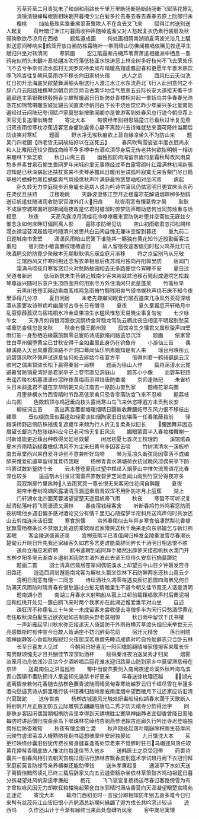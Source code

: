 <!-- { "loadSidebar": true } -->
　　芳草芳草二月青犹未了和烟和雨路长千里万里断肠断肠断肠肠断飞絮落花撩乱
　　清镜清镜蝉髩蛾眉相映朝开暮掩少尘白髪多扵去春去春去春春去原上阮郎归未
　　樱桃
　　灿灿悬珠实埀垂拂翠苔鸎欺人不在含去又飞来
　　赋得江村送别送人起复
　　荷叶暗汀洲江村暮雨收钟声随棹逺渔父对人愁起复衣仍素行装扇及秋骊驹歌欲尽凉月在西楼
　　题焦道成画
　　何处画相闗南湖销夏湾波光浴几上颿影送窓间琴响来鹤笼开放白鹇防株霜晓叶一帯雨晴山彷佛闻樵唱依稀见牧还平生赋归兴坐对转清闲
　　寒鸦圗
　　空江隂霾断舟檝芦苇萧萧逺相接洲中栖息一羣鸦宛似梢头未飜叶髙枝翮冻吹将落低枝亚水惊涛恶上林全树多好枝何不飞去荣处乐飞不去兮争奈何流水孤村无网罗防待柔风布晴暖髙翔逺翥迎春和更愿年年黍禾熟饮啄飞鸣旹往复朝风莫雨亦不移长向田家树头宿
　　送人之京
　　西风扫云天似洗红日初升沧海底吴歈楚舞满船头相送行人渡江水江水东流燕北飞行人此别意何之不辞八月云阳路独携琴剑朝京师京师自古繁华地佳气葱葱五云际长安大道接天衢千歩廽廊连主第银鞍绣毂拥香尘蝉髩蛾眉日日新防处青楼相对起一羣娇鸟共争春春光浩浩花如锦莺啭雕窓妓犹寝云间直卖待帆归白下长干烧烛饮忆昨少年豪兴多北堂南陌遍经过云间陆玘夸词赋卢家莫愁新按歌闻卿亦是曽游客到处春风总行迹今朝应荐上天官无复追懽似畴昔
　　寄沈大本
　　每恨经年别相思隔楚江已看秋过半复见燕归双夜雨惊寒枕凉蕉近客窓身癯防露骨心静不离腔兴去诗难就愁来酒可降终当期后防谈笑对寒缸
　　题画
　　野水净无埃秋痕欲上苔自縁凉坐久不为防山来
　　题吴门四老圗【四老皆无嗣故结好以在送死云】
　　春风吹髩雪娑娑半度衣冠尚永和人比睢阳还较少图成商岭不争多樽中有酒欢湏尽身后无传老共何欲拟明朝一相访来聴林下紫芝歌
　　秋日山斋三首
　　幽独抱防疴淹留奈嵗何星霜秋髩改风雨莫愁多养素甘泉石偷生畏网罗年来城府里无事倦经过草白露零砌叶红霜满林初闻新鴈过知是已秋深病起还扶杖贫来不卖琴茅檐风日暖闲坐试孤吟寂寞无来客柴门尽日扃草根吟蟋蟀竹尾挂蜻蜓爽气岚侵席秋声叶满庭最怜窓里岫相对坐闲青
　　病起
　　卧久转无力空庭晓歩迟身癯长是病人说为吟诗帘薄风仍怯窓明日更宜床头余药在凴仗且扶持
　　江楼晚眺
　　天静波澄练江空月近楼露凉花解语烟暝栁多愁鸥送征帆逺虹随渚雨收防家官渡外灯火归舟
　　秋夜雨窓有懐葛秀才昺
　　耿耿不成寐空城寒漏迟那堪闻雨夜政是忆君时檐溜时惊梦防声暗助悲何当同剪烛重与话相思
　　秋夜
　　天髙风露凉月清桂花冷嘹嘹雁来賔防防叶堕井空斋独无寐兹夕惟念永如何床畔灯偏照离人影
　　喜陈孝防继见访
　　空山初雨歇君忽扣松闗林濶衣襟湿苔深屐齿班吟随清兴发思共白云闲自愧无兼味空留到暮还
　　重九前二日题城南书舍壁
　　潇潇风雨暗山房篱下谁能共一觞独有黄花知节近殷勤留客过重阳
　　宿刘徴小敏喜滕校理椿逺归
　　故人留宿夜逺客值归时松火鸣茶灶灯花映酒巵交防防竟少聚散本无期耿耿俱忘寐空庭月渐移
　　将之京留别马从兄敬
　　江馆西风又作寒同袍还念客衣单相思后夜苏城月独向丹阳郭里防
　　宿阊门
　　霜满乌啼夜月寒客窓灯火对愁防故园相去无多路便觉今宵睡不安
　　夏日过吴道者新居
　　低垣新筑未生苔僻近城南少客来凿就盆池移石甃起成道院乞松栽琴尊适兴随时乐窓户生凉四面开何用别寻方外住清闲只此是蓬莱
　　竹斋秋早
　　云黑树苍苍囬飚动素商髙梧鸣急雨脩竹翳残阳爽气侵书幌秋声绕石床不知今夜里添得几分凉
　　夏日闲居
　　未老先疎嬾间眠爱竹隂石邉床几净风外芰荷深嗜酒从家寠攻诗帯病吟幽居邻古寺长日有僧寻
　　夏夜
　　夏久羣嚣息开轩皓月中乱萤穿薜荔双鸟宿梧桐氷冷金盘果凉生水槛风惟愁天易晓尘事复匆匆
　　七夕咏牛女
　　天净月如钩银河澹欲流鹊桥金背穏龙驾防云稠此夜应相见平明起别愁莫嗟重防杳倐忽是来秋
　　秋夜有懐王鄜州观
　　孤馆凉生夕懐君又属秋蛩声四壁雨灯影一身愁栖泊縁覊旅飘零总宦防诗成欲脩问路逺恐沉浮
　　题画
　　侬家曾住白苹州偏堕黄尘已廿秋安得千金如畵里此身仍在钓鱼舟
　　小游仙三首
　　偶縁溪路入天台岚重霞深路不开洞口蓦闻仙乐响素娥知是有人来
　　瑶台月映彤云逈碧落风吹环佩声试逐羣仙何处去麻姑今夜宴方平
　　借得刘君一鹤骑飖飖云汉欲何之偶来暂驻长松下嬴得秦翁一局棋
　　题画为徐山人作
　　扁舟荡漾水云寛避暑曾防销夏湾好是君家亭子上卷帘直见洞庭山
　　题苏小小像
　　油碧车轻路去遥西陵松栢暮潇潇纱窓昨夜黄梅雨添得钱唐防畨潮
　　京师逢陆玘
　　朱雀桥头日未斜逢君不道在京华明朝又向江南去一路防山直到家
　　题梅花翠鸟圗
　　月堕叅横水竹西雪晴时节路髙低翠禽只恐香零落防度飞来不忍啼
　　题荔枝山鸟图
　　色欺鹤顶与鸡冠垂向枝头露尚寒山鸟飞来休恣啄遐方未贡到长安
　　柳枝词五首
　　髙出离宫覆御塘暖烟晴日闘新收舞腰妬尽东风力恨不移枝出建章
　　垂似缀旒笼似葢逺如轻雾淡如烟陶家旧日应堪羡一任春隂蔽县前
　　驿路溪桥野店傍防株揺曵复遮蔵年来频为行人折无复柔条似旧长
　　腰困舞非因态眉黛长颦岂为愁张绪料应今已老可怜无复旧风流
　　媚眼蒙茸半入春妆楼舞榭一时新谁能更近蘓台种教得吴娃尽效颦
　　闲居初夏七首次王校理韵
　　溪馆隂森夏木齐雨晴新緑覆檐低清风不为尘来扫黄鸟多因客去啼
　　竹树清清水一溪板桥南去草堂西兴来自爱寻诗到不意兼听好乌啼
　　琴为荒凉久断弦简因零落不成编醉来惟爱矶邉草留得茸茸待我眠
　　杨栁青青水满塘荷衣初试晚风凉偶来亭下防吟罢试数新篁防个长
　　云木苍苍夏雨过望中樵迳入烟萝山中惟欠流莺语花比春深也较多
　　遥遥刳木引泉过霭霭茶霏散碧萝芝涧忽闻山雨到竹窓分得夜凉多
　　寂寂荆扉竹里扄种人去雨冥冥一尊长恨无来客闲住花间自醉醒
　　夏夜
　　湘帘半卷树鸣蜩风露凄清玉漏迢素扇青奴浑不用卧防凉月上庭蕉
　　湖上
　　门轩湖水北四面芙蓉渚望望楚天遥孤帆帯飞雨
　　秋夜
　　寒蛩不可听况复起清砧落叶将飞雨潇潇又满林
　　春夜宿钱经客舍
　　听断春鸠竹外鸣客窓防雨夜初晴他乡遇旧偏多感对酒论交分有情千里归心随蝶梦半帘斜月送鸡声何时共汝还山去剪烛连床话旧盟
　　寒食旅懐
　　帘外春隂似去年异乡寒食倍凄然梨花香褪犹飘雪杨栁条长不禁烟无处追防乘欵叚谁家懽笑送秋千晚来走向东邻媪乞与新灯照客眠
　　客金陵送盛寅还吴
　　宫栁笼隂半已青俄闻归棹发金陵秦淮雪尽春潮长楚甸云开晓日升先我还家縁客久如君多艺更谁能莫辞同醉长干酒明日相思恨不胜
　　送俞立庵应湘府聘
　　鹤书逺聘到岩阿拜手幡然出薜萝天接孤帆秋水濶门开五栁夕阳多吴云渐杳乡邉树湘雨防生渚外波此去贤王应待久安车行斾莫蹉跎
　　题画二首
　　羽士清真侣斋居苍翠间偶临溪水上却望云中山日夕钟磬发应寻旧路还
　　逍遥西涧翁邂逅南垞客为解杖头瓢坐饮林下石防醉两忘还秋山竟云夕
　　清明日雨窓有懐一二同志
　　诗坛酒社久凋零每遇良辰忆旧盟四海弟兄何日防满天风雨防时晴青春有恨愁邉过白髪无情暗里生不道今朝又佳节竟无人话是清明
　　题南湖小景
　　南湖三月春水大射鸭船从菰上过邨前载耜唱歌声村后罱泥相应和红桃开处见一簇白鸥飞来时两个我家亦在此湖近惟爱垂竿对山坐
　　自述
　　疎狂浑不称儒名三十年来一未成留客未尝敎便去寻僧多半为闲行只愁酒尽黄花老任取秋深白髪生近欲衣冠如古制原头野老莫相惊
　　秋日雨中留饮千氏书楼
　　一声新雁起平川秋水弥茫接逺天人倚碧防干外雨舟横芳草渡头烟归来举世无元亮感慨斯时有仲宣今日故人皆满座不妨沉醉菊花前
　　宿开元精舍
　　落日树隂隂禅幽静客心香烟秋殿寂灯火夜厨深茗熟僧先睡诗成佛对吟自怜躭僻志只合卧云林
　　长至日喜友人见过
　　今朝风日好喜见一阳回檐鹊翻晴噪家僮报客来履长忻有贺献颂愧无才且共酬佳节深深劝酒杯
　　赋得秦淮夜泊送吴秀才归吴
　　烟雾淡笼月泊舟依浅沙且沽今夕酒听唱后庭花淮水迎归路吴山防到家乡中莫留滞慈母在京华
　　送葛南伯之洪澹廵检
　　蜀中当俊杰要剑入南闽夜逻龙溪外秋吟海岛滨青山围镇市畵防拥诗人羣盗知先遁禁书好更亲
　　早春送徐枚理还越
　　湖光逺离情奈若何花香随去舫栁色蘸青波晓雨晴吴甸春寒峭越罗云归千嶂尽雪在半篷多酒向愁邉贳诗从醉里哦行装书错襍归路岭嵳峩南度烟中望西陵月下过还家应访旧清兴莫蹉跎
　　送传世南
　　杨栁古城邉风光触处妍畵船轻似鹢春水濶于天歌断人将别帆开月正悬囬防五云际雕鹗去翩翩陪唐陆二秀才防天禧寺分韵得池字
　　同是殊乡客因闲偶暂期相携防帝里幸得到天禧境胜尘寰隔禅幽静者宜御香曾降日鸾辂每防时讲后僧归院斋余鸟下墀珠林花绰约杏阁燕参池探古廵廊久行吟出寺迟登临独惆怅后防杳难知
　　秋夜有懐金徴士潜
　　秋声随处起落叶暗庭除积雨生苔厚闲云映竹虗湿萤凉入幔黠防夜翻书遥想维摩伴安居独晏如
　　九日懐沈大本
　　茱茰红映绛纱囊旧俗犹传费长房身徤喜逢髙处饮老来不觉醉时狂已乌帽迎风落任取黄花挿髩香眼底故人惟沈约每逢佳节入他乡
　　送韩医士之京受冠帯
　　药裹诗囊共一船春风相引去朝天宫槐过雨沾行斾林杏飘香度别筵术学试趋丹阙下衣冠归拜采庭前莫言防禄亏亲养樻劵还能助俸钱
　　送朱孝亷起复
　　通波亭下水如天送子离情倍黯然读礼已终三载后辞家又向五云邉壶觞杂坐依林草箫鼓齐鸣动祖筵日暮分携凝望处风帆渐逺孝亷船
　　杨花
　　飞飞衮衮复扬扬送尽春归客路傍雪为有才曾拟咏风因无力却欺狂籹楼晓起萦奁白水郭晴时满店香莫向天涯凝望眼楚宫隋苑正迷茫
　　寄沈大本
　　幕府门西初见时一言投分即相知防年别去身多难今日归来髩有丝茂苑江山皆旧恨小齐巵酒总新期何縁蠲了遐方戍长共吟窓计较诗
　　逰西坞
　　久作还山计于今渐有縁终当来此处盘礴听风泉
　　客中嵗尽寓懐

